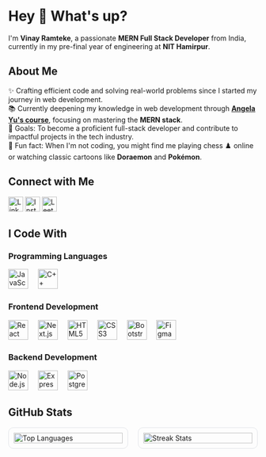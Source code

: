 <h1 align="left">Hey 👋 What's up?</h1>

<p align="left">
  I'm <strong>Vinay Ramteke</strong>, a passionate <strong>MERN Full Stack Developer</strong> from India, currently in my pre-final year of engineering at <strong>NIT Hamirpur</strong>.
</p>

<h2 align="left">About Me</h2>

<p align="left">
  ✨ Crafting efficient code and solving real-world problems since I started my journey in web development.<br>
  📚 Currently deepening my knowledge in web development through <a href="https://www.udemy.com/course/the-complete-web-development-bootcamp/" target="_blank"><strong>Angela Yu's course</strong></a>, focusing on mastering the <strong>MERN stack</strong>.<br>
  🎯 Goals: To become a proficient full-stack developer and contribute to impactful projects in the tech industry.<br>
  🎲 Fun fact: When I'm not coding, you might find me playing chess ♟️ online or watching classic cartoons like <strong>Doraemon</strong> and <strong>Pokémon</strong>.
</p>

<h2 align="left">Connect with Me</h2>

<p align="left">
  <a href="https://linkedin.com/in/vinayramteke" target="_blank"><img src="https://raw.githubusercontent.com/rahuldkjain/github-profile-readme-generator/master/src/images/icons/Social/linked-in-alt.svg" alt="LinkedIn" height="30" width="30" /></a>
  <a href="https://instagram.com/vinay_r04" target="_blank"><img src="https://raw.githubusercontent.com/rahuldkjain/github-profile-readme-generator/master/src/images/icons/Social/instagram.svg" alt="Instagram" height="30" width="30" /></a>
  <a href="https://www.leetcode.com/vinay_ramteke" target="_blank"><img src="https://raw.githubusercontent.com/rahuldkjain/github-profile-readme-generator/master/src/images/icons/Social/leet-code.svg" alt="LeetCode" height="30" width="30" /></a>
</p>

<h2 align="left">I Code With</h2>

<h3 align="left">Programming Languages</h3>
<div align="left">
  <img src="https://cdn.jsdelivr.net/gh/devicons/devicon/icons/javascript/javascript-original.svg" height="40" alt="JavaScript" title="JavaScript" />
  <img width="12" />
  <img src="https://cdn.jsdelivr.net/gh/devicons/devicon/icons/cplusplus/cplusplus-original.svg" height="40" alt="C++" title="C++" />
</div>

<h3 align="left">Frontend Development</h3>
<div align="left">
  <img src="https://cdn.jsdelivr.net/gh/devicons/devicon/icons/react/react-original.svg" height="40" alt="React" title="React" />
  <img width="12" />
  <img src="https://cdn.jsdelivr.net/gh/devicons/devicon/icons/nextjs/nextjs-original.svg" height="40" alt="Next.js" title="Next.js" />
  <img width="12" />
  <img src="https://cdn.jsdelivr.net/gh/devicons/devicon/icons/html5/html5-original-wordmark.svg" height="40" alt="HTML5" title="HTML5" />
  <img width="12" />
  <img src="https://cdn.jsdelivr.net/gh/devicons/devicon/icons/css3/css3-original-wordmark.svg" height="40" alt="CSS3" title="CSS3" />
  <img width="12" />
  <img src="https://cdn.jsdelivr.net/gh/devicons/devicon/icons/bootstrap/bootstrap-plain-wordmark.svg" height="40" alt="Bootstrap" title="Bootstrap" />
  <img width="12" />
  <img src="https://www.vectorlogo.zone/logos/figma/figma-icon.svg" height="40" alt="Figma" title="Figma" />
</div>

<h3 align="left">Backend Development</h3>
<div align="left">
  <img src="https://cdn.jsdelivr.net/gh/devicons/devicon/icons/nodejs/nodejs-original-wordmark.svg" height="40" alt="Node.js" title="Node.js" />
  <img width="12" />
  <img src="https://cdn.jsdelivr.net/gh/devicons/devicon/icons/express/express-original-wordmark.svg" height="40" alt="Express.js" title="Express.js" />
  <img width="12" />
  <img src="https://cdn.jsdelivr.net/gh/devicons/devicon/icons/postgresql/postgresql-original-wordmark.svg" height="40" alt="PostgreSQL" title="PostgreSQL" />
</div>

<h2 align="left">GitHub Stats</h2>

<div style="display: flex; justify-content: center; align-items: center; gap: 20px;">
  <div style="flex: 1; max-width: 500px; padding: 10px; border: 1px solid #e1e4e8; border-radius: 10px; box-sizing: border-box;">
    <img src="https://github-readme-stats.vercel.app/api/top-langs?username=vinayramteke&show_icons=true&locale=en&layout=compact&theme=dark" alt="Top Languages" style="width: 100%; height: auto;" />
  </div>
  <div style="flex: 1; max-width: 500px; padding: 10px; border: 1px solid #e1e4e8; border-radius: 10px; box-sizing: border-box;">
    <img src="https://github-readme-streak-stats.herokuapp.com/?user=vinayramteke&theme=dark" alt="Streak Stats" style="width: 100%; height: auto;" />
  </div>
</div>

